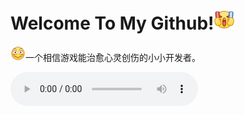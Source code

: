 # Welcome To My Github!<img src="image/.README_image/加油.png" width="32" >

<img src="image/.README_image/害羞.png" width="24">一个相信游戏能治愈心灵创伤的小小开发者。









<audio controls>
  <source src="デート.mp3">
  您的浏览器不支持 audio 元素。
</audio>


